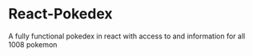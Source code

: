 # React-Pokedex
A fully functional pokedex in react with access to and information for all 1008 pokemon

